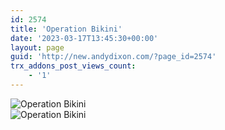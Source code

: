 ```yaml
---
id: 2574
title: 'Operation Bikini'
date: '2023-03-17T13:45:30+00:00'
layout: page
guid: 'http://new.andydixon.com/?page_id=2574'
trx_addons_post_views_count:
    - '1'
---
```


![Operation Bikini](https://i0.wp.com/assets.g8x2.ldn.idrivee2-23.com/posters/Operation%20Bikini%2001.jpg?w=1200&ssl=1 "Operation Bikini")  
![Operation Bikini](https://i0.wp.com/assets.g8x2.ldn.idrivee2-23.com/posters/Operation%20Bikini%2002.jpg?w=1200&ssl=1 "Operation Bikini")